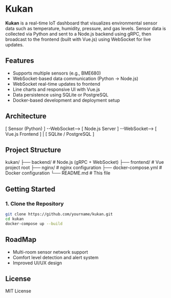 # Kukan

**Kukan** is a real-time IoT dashboard that visualizes environmental sensor data such as temperature, humidity, pressure, and gas levels. Sensor data is collected via Python and sent to a Node.js backend using gRPC, then broadcast to the frontend (built with Vue.js) using WebSocket for live updates.

## Features

- Supports multiple sensors (e.g., BME680)
- WebSocket-based data communication (Python → Node.js)
- WebSocket real-time updates to frontend
- Line charts and responsive UI with Vue.js
- Data persistence using SQLite or PostgreSQL
- Docker-based development and deployment setup

## Architecture

[ Sensor (Python) ] --WebSocket--> [ Node.js Server ] --WebSocket--> [ Vue.js Frontend ] | [ SQLite / PostgreSQL ]


## Project Structure

kukan/
├── backend/ # Node.js (gRPC + WebSocket)
├── frontend/ # Vue project root 
├── nginx/ # nginx configuration
├── docker-compose.yml # Docker configuration 
└── README.md # This file

## Getting Started

### 1. Clone the Repository

```bash
git clone https://github.com/yourname/kukan.git
cd kukan
docker-compose up --build
```

## RoadMap
- Multi-room sensor network support
- Comfort level detection and alert system
- Improved UI/UX design

## License
MIT License

